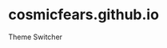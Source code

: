 # cosmicfears.github.io 
<!DOCTYPE html>
<html lang="en">
<head>
 <meta charset="UTF -8">
<meta name="viewport"
 content="width, initialscale=1.0"
<title>Theme Switcher</title>
<link rel="stylesheet"
 href="style.css">
</head>
<body>
<div class="theme-swicht-wrapper">
<label class="theme-swicht"-for="checkbox"/>
 <div clas="slider round"></div>
</label>
</div>
<script src="script.js"></script>
</body>
</html>
